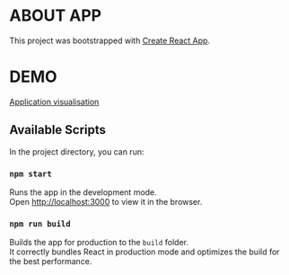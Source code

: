 # ABOUT APP

This project was bootstrapped with [Create React App](https://github.com/facebook/create-react-app).

# DEMO

[Application visualisation](https://nostalgic-goodall-d87e3c.netlify.app/)

## Available Scripts

In the project directory, you can run:

### `npm start`

Runs the app in the development mode.\
Open [http://localhost:3000](http://localhost:3000) to view it in the browser.

### `npm run build`

Builds the app for production to the `build` folder.\
It correctly bundles React in production mode and optimizes the build for the best performance.
